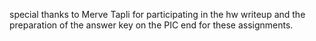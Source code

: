special thanks to Merve Tapli for participating in the hw writeup and the preparation of the answer key on the PIC end for these assignments.

